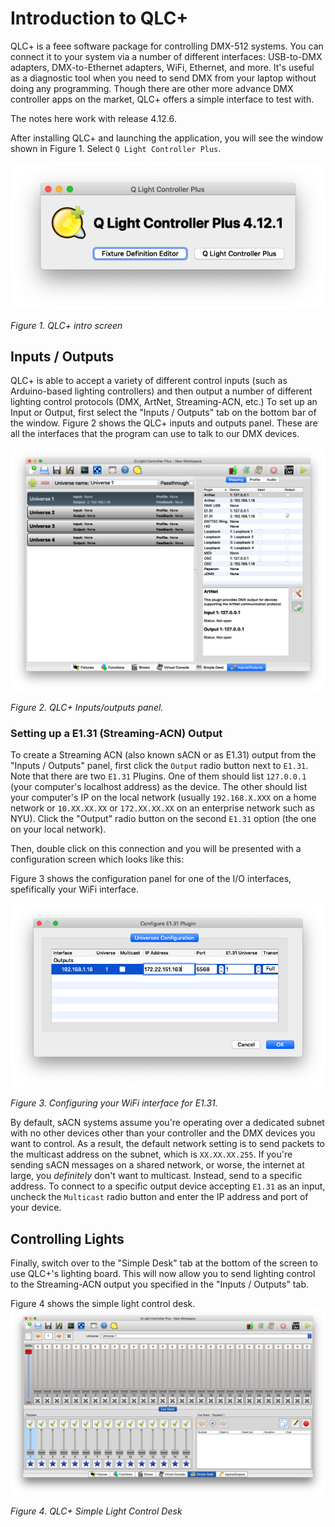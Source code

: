 # Introduction to QLC+

QLC+ is a feee software package for controlling DMX-512 systems. You can connect it to your system via a number of different interfaces: USB-to-DMX adapters, DMX-to-Ethernet adapters, WiFi, Ethernet, and more. It's useful as a diagnostic tool when you need to send DMX from your laptop without doing any programming. Though there are other more advance DMX controller apps on the market, QLC+ offers a simple interface to test with. 

The notes here work with release 4.12.6. 

After installing QLC+ and launching the application, you will see the  window shown in Figure 1.  Select `Q Light Controller Plus`.

![Figure 1. QLC+ intro screen](img/qlc+opener.png)

_Figure 1. QLC+ intro screen_

## Inputs / Outputs

QLC+ is able to accept a variety of different control inputs (such as Arduino-based lighting controllers) and then output  a number of different lighting control protocols (DMX, ArtNet, Streaming-ACN, etc.)  To set up an Input or Output, first select the "Inputs / Outputs" tab on the bottom bar of the window.  Figure 2 shows the QLC+ inputs and outputs panel. These are all the interfaces that the program can use to talk to our DMX devices. 

![Figure 2. QLC+ Inputs/outputs panel](img/qlc+-inputs-outputs.png)

_Figure 2. QLC+ Inputs/outputs panel._

### Setting up a E1.31 (Streaming-ACN) Output

To create a Streaming ACN (also known sACN or as E1.31) output from the "Inputs / Outputs" panel, first click the `Output` radio button next to `E1.31`.  Note that there are two `E1.31` Plugins.  One of them should list `127.0.0.1` (your computer's localhost address) as the device.  The other should list your computer's IP on the local network (usually `192.168.X.XXX` on a home network or `10.XX.XX.XX`  or `172.XX.XX.XX` on an enterprise network such as NYU).  Click the "Output" radio button on the second `E1.31` option (the one on your local network).  

Then, double click on this connection and you will be presented with a configuration screen which looks like this: 

Figure 3 shows the configuration panel for one of the I/O interfaces, spefifically your WiFi interface. 

![Figure 3. Configuring your WiFi interface for E1.31](img/qlc+-e131-config.png)

_Figure 3. Configuring your WiFi interface for E1.31._

By default, sACN  systems assume you're operating over a dedicated subnet with no other devices other than your controller and the DMX devices you want to control. As a result, the default network setting is to send packets to the multicast address on the subnet, which is `XX.XX.XX.255`. If you're sending sACN messages on a shared network, or worse, the internet at large, you _definitely_ don't want to multicast. Instead, send to a specific address. To connect to a specific output device accepting `E1.31` as an input, uncheck the `Multicast` radio button and enter the IP address and port of your device.

## Controlling Lights

Finally, switch over to the "Simple Desk" tab at the bottom of the screen to use QLC+'s lighting board. This will now allow you to send lighting control to the Streaming-ACN output you specified in the "Inputs / Outputs" tab.

Figure 4 shows the simple light control desk. 
![Figure 4. Simple light control desk](img/qlc+-simple-desk.png)

_Figure 4. QLC+ Simple Light Control Desk_